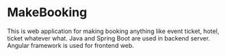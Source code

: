 # MakeBooking

This is web application for making booking anything like event ticket, hotel, ticket whatever what. Java and Spring Boot are used in backend server. Angular framework is used for frontend web.
